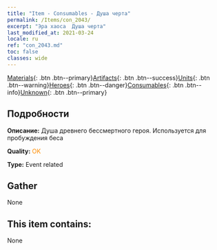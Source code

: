 ```yaml
---
title: "Item - Consumables - Душа черта"
permalink: /Items/con_2043/
excerpt: "Эра хаоса  Душа черта"
last_modified_at: 2021-03-24
locale: ru
ref: "con_2043.md"
toc: false
classes: wide
---
```

 [Materials](/ru/Items/){: .btn .btn--primary}[Artifacts](/ru/Items/Artifacts/){: .btn .btn--success}[Units](/ru/Items/Units/){: .btn .btn--warning}[Heroes](/ru/Items/Heroes/){: .btn .btn--danger}[Consumables](/ru/Items/Consumables/){: .btn .btn--info}[Unknown](/ru/Items/Unknown/){: .btn .btn--primary}

## Подробности
 **Описание:** Душа древнего бессмертного героя. Используется для пробуждения беса

 **Quality:** <span style="color: #FF8C00">OK</span>

 **Type:** Event related

## Gather

  None

## This item contains:

  None

